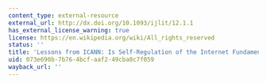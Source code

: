 ```yaml
---
content_type: external-resource
external_url: http://dx.doi.org/10.1093/ijlit/12.1.1
has_external_license_warning: true
license: https://en.wikipedia.org/wiki/All_rights_reserved
status: ''
title: 'Lessons from ICANN: Is Self-Regulation of the Internet Fundamentally Flawed?'
uid: 073e690b-7b76-4bcf-aaf2-49cba0c7f059
wayback_url: ''
---
```

